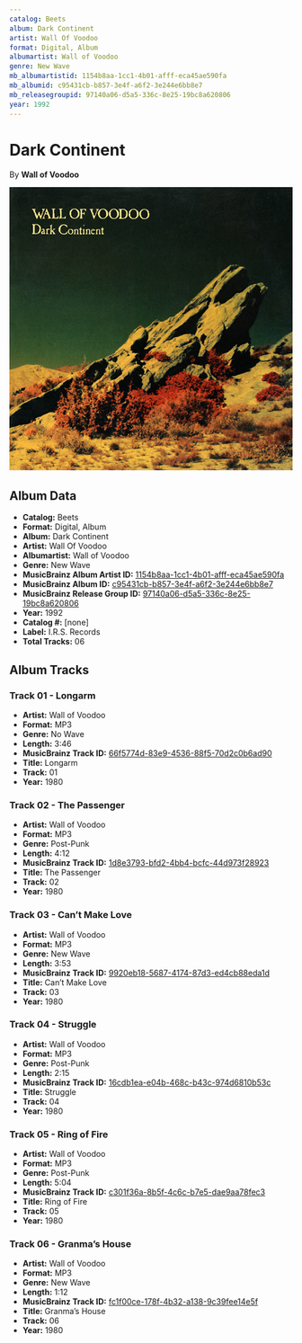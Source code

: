```yaml
---
catalog: Beets
album: Dark Continent
artist: Wall Of Voodoo
format: Digital, Album
albumartist: Wall of Voodoo
genre: New Wave
mb_albumartistid: 1154b8aa-1cc1-4b01-afff-eca45ae590fa
mb_albumid: c95431cb-b857-3e4f-a6f2-3e244e6bb8e7
mb_releasegroupid: 97140a06-d5a5-336c-8e25-19bc8a620806
year: 1992
---
```


# Dark Continent

By **Wall of Voodoo**

![](../../assets/beetscovers/Wall_Of_Voodoo-Dark_Continent.jpg)

## Album Data

- **Catalog:** Beets
- **Format:** Digital, Album
- **Album:** Dark Continent
- **Artist:** Wall Of Voodoo
- **Albumartist:** Wall of Voodoo
- **Genre:** New Wave
- **MusicBrainz Album Artist ID:** [1154b8aa-1cc1-4b01-afff-eca45ae590fa](https://musicbrainz.org/artist/1154b8aa-1cc1-4b01-afff-eca45ae590fa)
- **MusicBrainz Album ID:** [c95431cb-b857-3e4f-a6f2-3e244e6bb8e7](https://musicbrainz.org/release/c95431cb-b857-3e4f-a6f2-3e244e6bb8e7)
- **MusicBrainz Release Group ID:** [97140a06-d5a5-336c-8e25-19bc8a620806](https://musicbrainz.org/release-group/97140a06-d5a5-336c-8e25-19bc8a620806)
- **Year:** 1992
- **Catalog #:** [none]
- **Label:** I.R.S. Records
- **Total Tracks:** 06

## Album Tracks

### Track 01 - Longarm

- **Artist:** Wall of Voodoo
- **Format:** MP3
- **Genre:** No Wave
- **Length:** 3:46
- **MusicBrainz Track ID:** [66f5774d-83e9-4536-88f5-70d2c0b6ad90](https://musicbrainz.org/recording/66f5774d-83e9-4536-88f5-70d2c0b6ad90)
- **Title:** Longarm
- **Track:** 01
- **Year:** 1980

### Track 02 - The Passenger

- **Artist:** Wall of Voodoo
- **Format:** MP3
- **Genre:** Post-Punk
- **Length:** 4:12
- **MusicBrainz Track ID:** [1d8e3793-bfd2-4bb4-bcfc-44d973f28923](https://musicbrainz.org/recording/1d8e3793-bfd2-4bb4-bcfc-44d973f28923)
- **Title:** The Passenger
- **Track:** 02
- **Year:** 1980

### Track 03 - Can’t Make Love

- **Artist:** Wall of Voodoo
- **Format:** MP3
- **Genre:** New Wave
- **Length:** 3:53
- **MusicBrainz Track ID:** [9920eb18-5687-4174-87d3-ed4cb88eda1d](https://musicbrainz.org/recording/9920eb18-5687-4174-87d3-ed4cb88eda1d)
- **Title:** Can’t Make Love
- **Track:** 03
- **Year:** 1980

### Track 04 - Struggle

- **Artist:** Wall of Voodoo
- **Format:** MP3
- **Genre:** Post-Punk
- **Length:** 2:15
- **MusicBrainz Track ID:** [16cdb1ea-e04b-468c-b43c-974d6810b53c](https://musicbrainz.org/recording/16cdb1ea-e04b-468c-b43c-974d6810b53c)
- **Title:** Struggle
- **Track:** 04
- **Year:** 1980

### Track 05 - Ring of Fire

- **Artist:** Wall of Voodoo
- **Format:** MP3
- **Genre:** Post-Punk
- **Length:** 5:04
- **MusicBrainz Track ID:** [c301f36a-8b5f-4c6c-b7e5-dae9aa78fec3](https://musicbrainz.org/recording/c301f36a-8b5f-4c6c-b7e5-dae9aa78fec3)
- **Title:** Ring of Fire
- **Track:** 05
- **Year:** 1980

### Track 06 - Granma’s House

- **Artist:** Wall of Voodoo
- **Format:** MP3
- **Genre:** New Wave
- **Length:** 1:12
- **MusicBrainz Track ID:** [fc1f00ce-178f-4b32-a138-9c39fee14e5f](https://musicbrainz.org/recording/fc1f00ce-178f-4b32-a138-9c39fee14e5f)
- **Title:** Granma’s House
- **Track:** 06
- **Year:** 1980


